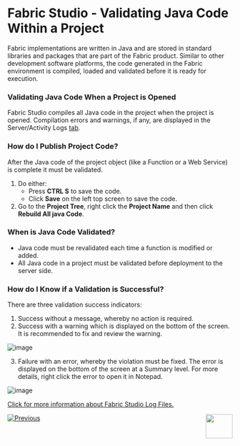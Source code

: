 # Fabric Studio - Validating Java Code Within a Project


Fabric implementations are written in Java and are stored in standard libraries and packages that are part of the Fabric product. Similar to other development software platforms, the code generated in the Fabric environment is compiled, loaded and validated before it is ready for execution. 

### Validating Java Code When a Project is Opened
 
Fabric Studio compiles all Java code in the project when the project is opened. Compilation errors and warnings, if any, are displayed in the Server/Activity Logs [tab](https://github.com/k2view-academy/K2View-Academy/blob/master/articles/13_LUDB_viewer_and_studio_debug_capabilities/02_fabric_studio_log_files.md).

### How do I Publish Project Code?
 
After the Java code of the project object (like a Function or a Web Service) is complete it must be validated.
1. Do either:
    * Press **CTRL S** to save the code.
    * Click **Save** on the left top screen to save the code.  
2. Go to the **Project Tree**, right click the **Project Name** and then click **Rebuild All java Code**. 

### When is Java Code Validated?
 
* Java code must be revalidated each time a function is modified or added. 
* All Java code in a project must be validated before deployment to the server side.

### How do I Know if a Validation is Successful?
  
There are three validation success indicators:
1. Success without a message, whereby no action is required.
2. Success with a warning which is displayed on the bottom of the screen. It is recommended to fix and review the warning.  

![image](https://github.com/k2view-academy/K2View-Academy/blob/master/articles/04_fabric_studio/images/04_10_01%20fix%20and%20review.png)

3. Failure with an error, whereby the violation must be fixed. The error is displayed on the bottom of the screen at a Summary level. For more details, right click the error to open it in Notepad.

![image](https://github.com/k2view-academy/K2View-Academy/blob/master/articles/04_fabric_studio/images/04_10_02%20Summary%20level.png)



[Click for more information about Fabric Studio Log Files.](https://github.com/k2view-academy/K2View-Academy/blob/master/articles/13_LUDB_viewer_and_studio_debug_capabilities/02_fabric_studio_log_files.md)



[![Previous](https://github.com/k2view-academy/K2View-Academy/blob/master/articles/images/Previous.png)](https://github.com/k2view-academy/K2View-Academy/blob/master/articles/04_fabric_studio/09_logic_files_and_categories.md)[<img align="right" width="60" height="54" src="https://github.com/k2view-academy/K2View-Academy/blob/master/articles/images/Next.png">](https://github.com/k2view-academy/K2View-Academy/blob/master/articles/04_fabric_studio/11_fabric_studio_exporting_and_importing%20a_fabric_project.md)

